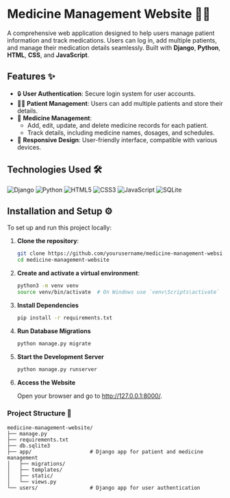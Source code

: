 
# Medicine Management Website 🏥💊

A comprehensive web application designed to help users manage patient information and track medications. Users can log in, add multiple patients, and manage their medication details seamlessly. Built with **Django**, **Python**, **HTML**, **CSS**, and **JavaScript**.

## Features ✨

- 🔒 **User Authentication**: Secure login system for user accounts.
- 🧑‍⚕️ **Patient Management**: Users can add multiple patients and store their details.
- 💊 **Medicine Management**:
  - Add, edit, update, and delete medicine records for each patient.
  - Track details, including medicine names, dosages, and schedules.
- 📱 **Responsive Design**: User-friendly interface, compatible with various devices.

## Technologies Used 🛠️

![Django](https://img.shields.io/badge/Django-092E20?style=for-the-badge&logo=django&logoColor=white)
![Python](https://img.shields.io/badge/Python-3776AB?style=for-the-badge&logo=python&logoColor=white)
![HTML5](https://img.shields.io/badge/HTML5-E34F26?style=for-the-badge&logo=html5&logoColor=white)
![CSS3](https://img.shields.io/badge/CSS3-1572B6?style=for-the-badge&logo=css3&logoColor=white)
![JavaScript](https://img.shields.io/badge/JavaScript-F7DF1E?style=for-the-badge&logo=javascript&logoColor=black)
![SQLite](https://img.shields.io/badge/SQLite-003B57?style=for-the-badge&logo=sqlite&logoColor=white)

## Installation and Setup ⚙️

To set up and run this project locally:

1. **Clone the repository**:
   ```bash
   git clone https://github.com/yourusername/medicine-management-website.git
   cd medicine-management-website
   
2. **Create and activate a virtual environment**:
   ```bash
   python3 -m venv venv
   source venv/bin/activate  # On Windows use `venv\Scripts\activate`
3. **Install Dependencies**
   ```bash
   pip install -r requirements.txt
4. **Run Database Migrations**
   ```bash
   python manage.py migrate
5. **Start the Development Server**
   ```bash
   python manage.py runserver
6. **Access the Website**
   
   Open your browser and go to http://127.0.0.1:8000/.
### Project Structure 📂

```plaintext
medicine-management-website/
├── manage.py
├── requirements.txt
├── db.sqlite3
├── app/                   # Django app for patient and medicine management
│   ├── migrations/
│   ├── templates/
│   ├── static/
│   └── views.py
└── users/                 # Django app for user authentication
